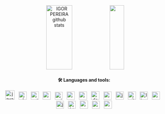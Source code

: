 <div align="center">
<img width="40%" height="200px" src="https://github-readme-stats.vercel.app/api?username=Igorpereirag&show_icons=true&count_private=true&hide_border=true&title_color=19E949&icon_color=19E949&text_color=19E949&bg_color=0d1117" alt="IGOR PEREIRA github stats" /> 
  <img width="30%" height="200px" src="https://github-readme-stats.vercel.app/api/top-langs/?username=Igorpereirag&layout=compact&hide_border=true&title_color=19E949&text_color=19E949&bg_color=0d1117" />

</div>
<div align="center ">
<h4>🛠 Languages and tools:</h4>
  <img src="https://cdn.jsdelivr.net/gh/devicons/devicon/icons/java/java-plain-wordmark.svg" height="29" alt="java logo"  />
  <img width="5" />
  <img src="https://skillicons.dev/icons?i=php" height="25" alt="php logo"  />
  <img width="5" />
  <img src="https://cdn.jsdelivr.net/gh/devicons/devicon/icons/python/python-original.svg" height="25" alt="python logo"  />
  <img width="5" />
  <img src="https://skillicons.dev/icons?i=spring" height="25" alt="spring logo"  />
  <img width="5" />
  <img src="https://skillicons.dev/icons?i=selenium" height="24" alt="selenium logo"  />
  <img width="5" />
  <img src="https://cdn.jsdelivr.net/gh/devicons/devicon/icons/mysql/mysql-original-wordmark.svg" height="25" alt="mysql logo"  />
  <img width="5" />
  <img src="https://cdn.jsdelivr.net/gh/devicons/devicon/icons/postgresql/postgresql-plain-wordmark.svg" height="25" alt="postgresql logo"  />
  <img width="5" />
  <img src="https://cdn.jsdelivr.net/gh/devicons/devicon/icons/docker/docker-plain-wordmark.svg" height="26" alt="docker logo"  />
  <img width="5" />
  <img src="https://cdn.jsdelivr.net/gh/devicons/devicon/icons/composer/composer-original.svg" height="25" alt="composer logo"  />
  <img width="5" />
  <img src="https://cdn.jsdelivr.net/gh/devicons/devicon/icons/jenkins/jenkins-original.svg" height="25" alt="jenkins logo"  />
  <img width="5" />
  <img src="https://cdn.jsdelivr.net/gh/devicons/devicon/icons/git/git-original.svg" height="25" alt="git logo"  />
  <img width="5" />
  <img src="https://cdn.jsdelivr.net/gh/devicons/devicon/icons/linux/linux-original.svg" height="25" alt="linux logo"  />
  <img width="5" />
  <img src="https://cdn.jsdelivr.net/gh/devicons/devicon/icons/angularjs/angularjs-original.svg" height="25" alt="angularjs logo"  />
  <img width="5" />
  <img src="https://skillicons.dev/icons?i=js" height="24" alt="javascript logo"  />
  <img width="5" />
  <img src="https://cdn.simpleicons.org/html5/E54F26" height="24" alt="html5 logo"  />
  <img width="5" />
  <img src="https://cdn.jsdelivr.net/gh/devicons/devicon/icons/apache/apache-original.svg" height="25" alt="apache logo"  />
  <img width="5" />
  <img src="https://skillicons.dev/icons?i=kafka" height="24" alt="apachekafka logo"  />
  <img width="5" />
  <img src="https://cdn.jsdelivr.net/gh/devicons/devicon/icons/arduino/arduino-original.svg" height="25" alt="arduino logo"  />
</div>









